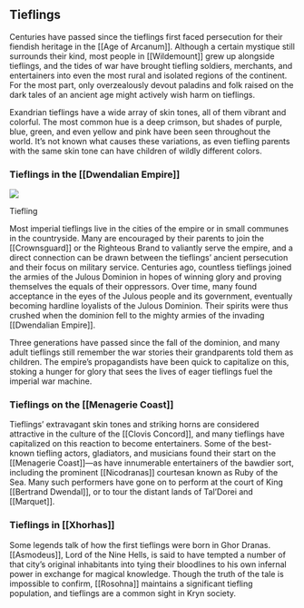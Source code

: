 ## Tieflings

Centuries have passed since the tieflings first faced persecution for their fiendish heritage in the [[Age of Arcanum]]. Although a certain mystique still surrounds their kind, most people in [[Wildemount]] grew up alongside tieflings, and the tides of war have brought tiefling soldiers, merchants, and entertainers into even the most rural and isolated regions of the continent. For the most part, only overzealously devout paladins and folk raised on the dark tales of an ancient age might actively wish harm on tieflings.

Exandrian tieflings have a wide array of skin tones, all of them vibrant and colorful. The most common hue is a deep crimson, but shades of purple, blue, green, and even yellow and pink have been seen throughout the world. It’s not known what causes these variations, as even tiefling parents with the same skin tone can have children of wildly different colors.

### Tieflings in the [[Dwendalian Empire]]

[![](https://media.dndbeyond.com/compendium-images/egtw/yDOyqyOocErRgYJK/04-13.png)](https://media.dndbeyond.com/compendium-images/egtw/yDOyqyOocErRgYJK/04-13.png)

Tiefling

Most imperial tieflings live in the cities of the empire or in small communes in the countryside. Many are encouraged by their parents to join the [[Crownsguard]] or the Righteous Brand to valiantly serve the empire, and a direct connection can be drawn between the tieflings’ ancient persecution and their focus on military service. Centuries ago, countless tieflings joined the armies of the Julous Dominion in hopes of winning glory and proving themselves the equals of their oppressors. Over time, many found acceptance in the eyes of the Julous people and its government, eventually becoming hardline loyalists of the Julous Dominion. Their spirits were thus crushed when the dominion fell to the mighty armies of the invading [[Dwendalian Empire]].

Three generations have passed since the fall of the dominion, and many adult tieflings still remember the war stories their grandparents told them as children. The empire’s propagandists have been quick to capitalize on this, stoking a hunger for glory that sees the lives of eager tieflings fuel the imperial war machine.

### Tieflings on the [[Menagerie Coast]]

Tieflings’ extravagant skin tones and striking horns are considered attractive in the culture of the [[Clovis Concord]], and many tieflings have capitalized on this reaction to become entertainers. Some of the best-known tiefling actors, gladiators, and musicians found their start on the [[Menagerie Coast]]—as have innumerable entertainers of the bawdier sort, including the prominent [[Nicodranas]] courtesan known as Ruby of the Sea. Many such performers have gone on to perform at the court of King [[Bertrand Dwendal]], or to tour the distant lands of Tal’Dorei and [[Marquet]].

### Tieflings in [[Xhorhas]]

Some legends talk of how the first tieflings were born in Ghor Dranas. [[Asmodeus]], Lord of the Nine Hells, is said to have tempted a number of that city’s original inhabitants into tying their bloodlines to his own infernal power in exchange for magical knowledge. Though the truth of the tale is impossible to confirm, [[Rosohna]] maintains a significant tiefling population, and tieflings are a common sight in Kryn society.